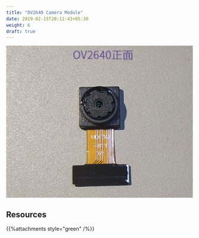```yaml
---
title: "OV2640 Camera Module"
date: 2019-02-15T20:11:43+05:30
weight: 6
draft: true
---
```


![ov2640](/hardware-overview/OV2640-camera/images/ov2640.jpg "OV2640 module")

## Resources

{{%attachments style="green" /%}}